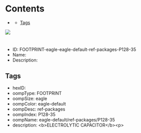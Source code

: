 



Contents
========

* [](#)
	* [Tags](#tags)
  
![][im]
# 

- ID: FOOTPRINT-eagle-eagle-default-ref-packages-P128-35
- Name: 
- Description: 

## Tags

- hexID: 
- oompType: FOOTPRINT
- oompSize: eagle
- oompColor: eagle-default
- oompDesc: ref-packages
- oompIndex: P128-35
- oompName: eagle-default/ref-packages/P128-35
- description: &lt;b&gt;ELECTROLYTIC CAPACITOR&lt;/b&gt;&lt;p&gt;



[im]: image.png
